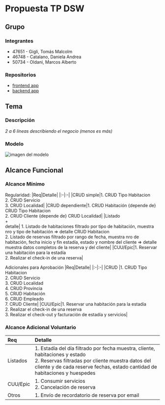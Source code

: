 # Propuesta TP DSW

## Grupo

### Integrantes

- 47651 - Gigli, Tomás Malcolm
- 46748 - Catalano, Daniela Andrea
- 50734 - Oldani, Marcos Alberto

### Repositorios

- [frontend app](http://hyperlinkToGihubOrGitlab)
- [backend app](http://hyperlinkToGihubOrGitlab)

## Tema

### Descripción

_2 a 6 líneas describiendo el negocio (menos es más)_

### Modelo

![imagen del modelo]()

## Alcance Funcional

### Alcance Mínimo

Regularidad:
|Req|Detalle|
|:-|:-|
|CRUD simple|1. CRUD Tipo Habitacion<br>2. CRUD Servicio<br>3. CRUD Localidad|
|CRUD dependiente|1. CRUD Habitación {depende de} CRUD Tipo Habitacion<br>2. CRUD Cliente {depende de} CRUD Localidad|
|Listado<br>+<br>detalle| 1. Listado de habitaciones filtrado por tipo de habitación, muestra nro y tipo de habitación => detalle CRUD Habitacion<br> 2. Listado de reservas filtrado por rango de fecha, muestra nro de habitación, fecha inicio y fin estadía, estado y nombre del cliente => detalle muestra datos completos de la reserva y del cliente|
|CUU/Epic|1. Reservar una habitación para la estadía<br>2. Realizar el check-in de una reserva|

Adicionales para Aprobación
|Req|Detalle|
|:-|:-|
|CRUD |1. CRUD Tipo Habitacion<br>2. CRUD Servicio<br>3. CRUD Localidad<br>4. CRUD Provincia<br>5. CRUD Habitación<br>6. CRUD Empleado<br>7. CRUD Cliente|
|CUU/Epic|1. Reservar una habitación para la estadía<br>2. Realizar el check-in de una reserva<br>3. Realizar el check-out y facturación de estadía y servicios|

### Alcance Adicional Voluntario

| Req      | Detalle                                                                                                                                                                                                             |
| :------- | :------------------------------------------------------------------------------------------------------------------------------------------------------------------------------------------------------------------ |
| Listados | 1. Estadía del día filtrado por fecha muestra, cliente, habitaciones y estado <br>2. Reservas filtradas por cliente muestra datos del cliente y de cada reserve fechas, estado cantidad de habitaciones y huespedes |
| CUU/Epic | 1. Consumir servicios<br>2. Cancelación de reserva                                                                                                                                                                  |
| Otros    | 1. Envío de recordatorio de reserva por email                                                                                                                                                                       |
